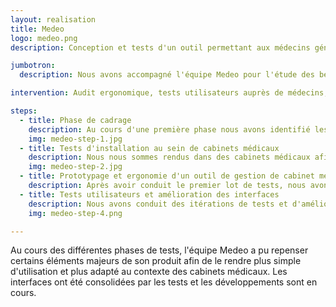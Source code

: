 ```yaml
---
layout: realisation
title: Medeo
logo: medeo.png
description: Conception et tests d'un outil permettant aux médecins généralistes d'utiliser facilement des objets connectés en consultation.

jumbotron:
  description: Nous avons accompagné l'équipe Medeo pour l'étude des besoins auprès d'utilisateurs, le maquettage d'interfaces, et la conduite de tests auprès de médecins généralistes afin de concevoir une solution simple à comprendre et utiliser.

intervention: Audit ergonomique, tests utilisateurs auprès de médecins, maquettage d'interfaces.

steps:
  - title: Phase de cadrage
    description: Au cours d'une première phase nous avons identifié les principaux profils utilisateurs concernés par l'application, déterminé les scénarios d'usage, et conduit un audit ergonomique de l'existant
    img: medeo-step-1.jpg
  - title: Tests d'installation au sein de cabinets médicaux
    description: Nous nous sommes rendus dans des cabinets médicaux afin de proposer l'installation de la solution Medeo à des médecins généralistes, directement dans les cabinet et sur leur ordinateur. Nous avons pu observer les contraintes en situation et identifier des points d'amélioration.
    img: medeo-step-2.jpg
  - title: Prototypage et ergonomie d'un outil de gestion de cabinet médical
    description: Après avoir conduit le premier lot de tests, nous avons conçu de nouvelles interfaces pour l'application de gestion du cabinet et des consultations.
  - title: Tests utilisateurs et amélioration des interfaces
    description: Nous avons conduit des itérations de tests et d'améliorations des interfaces, menées auprès de médecins généralistes.
    img: medeo-step-4.png

---
```


Au cours des différentes phases de tests, l'équipe Medeo a pu repenser certains éléments majeurs de son produit afin de le rendre plus simple d'utilisation et plus adapté au contexte des cabinets médicaux. Les interfaces ont été consolidées par les tests et les développements sont en cours.